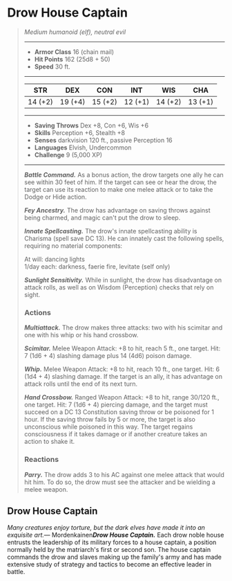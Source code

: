 # Drow House Captain
>*Medium humanoid (elf), neutral evil*
>___
>- **Armor Class** 16 (chain mail)
>- **Hit Points** 162 (25d8 + 50)
>- **Speed** 30 ft.
>___
>|STR|DEX|CON|INT|WIS|CHA|
>|:---:|:---:|:---:|:---:|:---:|:---:|
>|14 (+2)|19 (+4)|15 (+2)|12 (+1)|14 (+2)|13 (+1)|
>___
>- **Saving Throws** Dex +8, Con +6, Wis +6
>- **Skills** Perception +6, Stealth +8
>- **Senses** darkvision 120 ft., passive Perception 16
>- **Languages** Elvish, Undercommon
>- **Challenge** 9 (5,000 XP)
>___
>***Battle Command.*** As a bonus action, the drow targets one ally he can see within 30 feet of him. If the target can see or hear the drow, the target can use its reaction to make one melee attack or to take the Dodge or Hide action.  
>
>***Fey Ancestry.*** The drow has advantage on saving throws against being charmed, and magic can't put the drow to sleep.  
>
>***Innate Spellcasting.*** The drow's innate spellcasting ability is Charisma (spell save DC 13). He can innately cast the following spells, requiring no material components:  
>
>At will: dancing lights  
>1/day each: darkness, faerie fire, levitate (self only)  
>
>
>***Sunlight Sensitivity.*** While in sunlight, the drow has disadvantage on attack rolls, as well as on Wisdom (Perception) checks that rely on sight.  
>
>### Actions
>***Multiattack.*** The drow makes three attacks: two with his scimitar and one with his whip or his hand crossbow.  
>
>***Scimitar.*** Melee Weapon Attack: +8 to hit, reach 5 ft., one target. Hit: 7 (1d6 + 4) slashing damage plus 14 (4d6) poison damage.  
>
>***Whip.*** Melee Weapon Attack: +8 to hit, reach 10 ft., one target. Hit: 6 (1d4 + 4) slashing damage. If the target is an ally, it has advantage on attack rolls until the end of its next turn.  
>
>***Hand Crossbow.*** Ranged Weapon Attack: +8 to hit, range 30/120 ft., one target. Hit: 7 (1d6 + 4) piercing damage, and the target must succeed on a DC 13 Constitution saving throw or be poisoned for 1 hour. If the saving throw fails by 5 or more, the target is also unconscious while poisoned in this way. The target regains consciousness if it takes damage or if another creature takes an action to shake it.  
>
>### Reactions
>***Parry.*** The drow adds 3 to his AC against one melee attack that would hit him. To do so, the drow must see the attacker and be wielding a melee weapon.
## Drow House Captain
*Many creatures enjoy torture, but the dark elves have made it into an exquisite art.*— Mordenkainen***Drow House Captain.*** Each drow noble house entrusts the leadership of its military forces to a house captain, a position normally held by the matriarch's first or second son. The house captain commands the drow and slaves making up the family's army and has made extensive study of strategy and tactics to become an effective leader in battle.